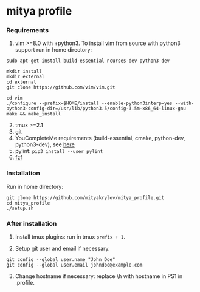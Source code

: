 # mitya profile

### Requirements

1. vim >=8.0 with +python3. To install vim from source with python3 support run in home directory:
```
sudo apt-get install build-essential ncurses-dev python3-dev

mkdir install
mkdir external
cd external
git clone https://github.com/vim/vim.git

cd vim
./configure --prefix=$HOME/install --enable-python3interp=yes --with-python3-config-dir=/usr/lib/python3.5/config-3.5m-x86_64-linux-gnu
make && make_install
```
2. tmux >=2.1
3. git
4. YouCompleteMe requirements (build-essential, cmake, python-dev, python3-dev), see [here](https://github.com/Valloric/YouCompleteMe#ubuntu-linux-x64)
5. pylint: ```pip3 install --user pylint```
6. [fzf](https://github.com/junegunn/fzf#using-git)

### Installation

Run in home directory:
```
git clone https://github.com/mityakrylov/mitya_profile.git
cd mitya_profile
./setup.sh
```

### After installation

1. Install tmux plugins: run in tmux ```prefix + I```.

2. Setup git user and email if necessary.
```
git config --global user.name "John Doe"
git config --global user.email johndoe@example.com
```

3. Change hostname if necessary: replace \h with hostname in PS1 in .profile.
